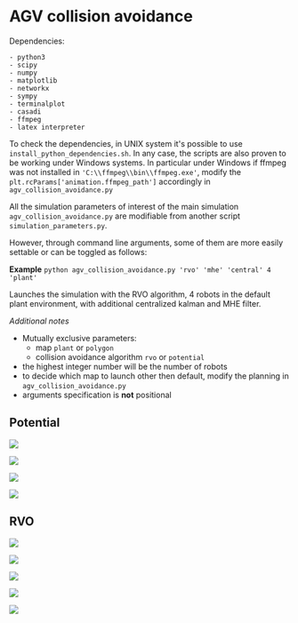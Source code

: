 # AGV collision avoidance

Dependencies:
```
- python3
- scipy
- numpy
- matplotlib
- networkx
- sympy
- terminalplot
- casadi
- ffmpeg
- latex interpreter
```
To check the dependencies, in UNIX system it's possible to use ```install_python_dependencies.sh```.
In any case, the scripts are also proven to be working under Windows systems. In particular under Windows if ffmpeg was not installed in ```'C:\\ffmpeg\\bin\\ffmpeg.exe'```, modify the ```plt.rcParams['animation.ffmpeg_path']``` accordingly in ```agv_collision_avoidance.py```

All the simulation parameters of interest of the main simulation ```agv_collision_avoidance.py``` are modifiable from another script ```simulation_parameters.py```.

However, through command line arguments, some of them are more easily settable or can be toggled as follows:

**Example**
```python agv_collision_avoidance.py 'rvo' 'mhe' 'central' 4 'plant'```

Launches the simulation with the RVO algorithm, 4 robots in the default plant environment, with additional centralized kalman and MHE filter.

*Additional notes*
- Mutually exclusive parameters:
  - map ```plant``` or ```polygon```
  - collision avoidance algorithm ```rvo``` or ```potential```
- the highest integer number will be the number of robots
- to decide which map to launch other then default, modify the planning in ```agv_collision_avoidance.py```
- arguments specification is **not** positional


## Potential

![](Animation/simulation_3_potential_02-04_13-17.gif)

![](Animation/simulation_5_potential.gif)

![](Animation/simulation_2_potential_02-04_15-25.gif)

![](Animation/simulation_8_potential_02-04_15-39.gif)

## RVO

![](Animation/simulation_2_rvo_02-04_10-00.gif)

![](Animation/simulation_2_rvo_02-04_09-52.gif)

![](Animation/simulation_3_rvo_02-04_08-33.gif)

![](Animation/simulation_3_rvo_02-04_08-44.gif)

![](Animation/simulation_8_rvo_02-04_16-01.gif)


